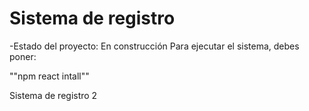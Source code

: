 <h1> Sistema de registro </h1>
-Estado del proyecto: En construcción
Para ejecutar el sistema, debes poner:

""npm react intall""

Sistema de registro 2
